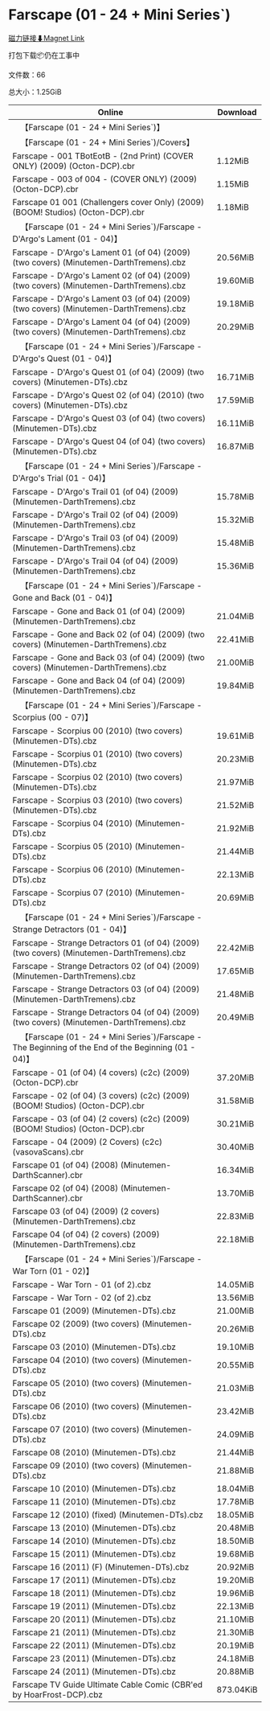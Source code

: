 # Farscape (01 - 24 + Mini Series`)

[磁力链接⬇Magnet Link](magnet:?xt=urn:btih:62aacc6ac3da46e0921eb49b26526f81c4e65f75&dn=Farscape%20%2801%20-%2024%20%2B%20Mini%20Series%60%29)

打包下载📦仍在工事中

文件数：66

总大小：1.25GiB

Online | Download
--- | ---
&emsp;【Farscape (01 - 24 + Mini Series`)】 | 
&emsp;【Farscape (01 - 24 + Mini Series`)/Covers】 | 
Farscape - 001 TBotEotB - (2nd Print) (COVER ONLY) (2009) (Octon-DCP).cbr | 1.12MiB
Farscape - 003 of 004 - (COVER ONLY) (2009) (Octon-DCP).cbr | 1.15MiB
Farscape 01 001 (Challengers cover Only) (2009) (BOOM! Studios) (Octon-DCP).cbr | 1.18MiB
&emsp;【Farscape (01 - 24 + Mini Series`)/Farscape - D'Argo's Lament (01 - 04)】 | 
Farscape - D'Argo's Lament 01 (of 04) (2009) (two covers) (Minutemen-DarthTremens).cbz | 20.56MiB
Farscape - D'Argo's Lament 02 (of 04) (2009) (two covers) (Minutemen-DarthTremens).cbz | 19.60MiB
Farscape - D'Argo's Lament 03 (of 04) (2009) (two covers) (Minutemen-DarthTremens).cbz | 19.18MiB
Farscape - D'Argo's Lament 04 (of 04) (2009) (two covers) (Minutemen-DarthTremens).cbz | 20.29MiB
&emsp;【Farscape (01 - 24 + Mini Series`)/Farscape - D'Argo's Quest (01 - 04)】 | 
Farscape - D'Argo's Quest 01 (of 04) (2009) (two covers) (Minutemen-DTs).cbz | 16.71MiB
Farscape - D'Argo's Quest 02 (of 04) (2010) (two covers) (Minutemen-DTs).cbz | 17.59MiB
Farscape - D'Argo's Quest 03 (of 04) (two covers) (Minutemen-DTs).cbz | 16.11MiB
Farscape - D'Argo's Quest 04 (of 04) (two covers) (Minutemen-DTs).cbz | 16.87MiB
&emsp;【Farscape (01 - 24 + Mini Series`)/Farscape - D'Argo's Trial (01 - 04)】 | 
Farscape - D'Argo's Trail 01 (of 04) (2009) (Minutemen-DarthTremens).cbz | 15.78MiB
Farscape - D'Argo's Trail 02 (of 04) (2009) (Minutemen-DarthTremens).cbz | 15.32MiB
Farscape - D'Argo's Trail 03 (of 04) (2009) (Minutemen-DarthTremens).cbz | 15.48MiB
Farscape - D'Argo's Trail 04 (of 04) (2009) (Minutemen-DarthTremens).cbz | 15.36MiB
&emsp;【Farscape (01 - 24 + Mini Series`)/Farscape - Gone and Back (01 - 04)】 | 
Farscape - Gone and Back 01 (of 04) (2009) (Minutemen-DarthTremens).cbz | 21.04MiB
Farscape - Gone and Back 02 (of 04) (2009) (two covers) (Minutemen-DarthTremens).cbz | 22.41MiB
Farscape - Gone and Back 03 (of 04) (2009) (two covers) (Minutemen-DarthTremens).cbz | 21.00MiB
Farscape - Gone and Back 04 (of 04) (2009) (Minutemen-DarthTremens).cbz | 19.84MiB
&emsp;【Farscape (01 - 24 + Mini Series`)/Farscape - Scorpius (00 - 07)】 | 
Farscape - Scorpius 00 (2010) (two covers) (Minutemen-DTs).cbz | 19.61MiB
Farscape - Scorpius 01 (2010) (two covers) (Minutemen-DTs).cbz | 20.23MiB
Farscape - Scorpius 02 (2010) (two covers) (Minutemen-DTs).cbz | 21.97MiB
Farscape - Scorpius 03 (2010) (two covers) (Minutemen-DTs).cbz | 21.52MiB
Farscape - Scorpius 04 (2010) (Minutemen-DTs).cbz | 21.92MiB
Farscape - Scorpius 05 (2010) (Minutemen-DTs).cbz | 21.44MiB
Farscape - Scorpius 06 (2010) (Minutemen-DTs).cbz | 22.13MiB
Farscape - Scorpius 07 (2010) (Minutemen-DTs).cbz | 20.69MiB
&emsp;【Farscape (01 - 24 + Mini Series`)/Farscape - Strange Detractors (01 - 04)】 | 
Farscape - Strange Detractors 01 (of 04) (2009) (two covers) (Minutemen-DarthTremens).cbz | 22.42MiB
Farscape - Strange Detractors 02 (of 04) (2009) (Minutemen-DarthTremens).cbz | 17.65MiB
Farscape - Strange Detractors 03 (of 04) (2009) (Minutemen-DarthTremens).cbz | 21.48MiB
Farscape - Strange Detractors 04 (of 04) (2009) (two covers) (Minutemen-DarthTremens).cbz | 20.49MiB
&emsp;【Farscape (01 - 24 + Mini Series`)/Farscape - The Beginning of the End of the Beginning (01 - 04)】 | 
Farscape - 01 (of 04) (4 covers) (c2c) (2009) (Octon-DCP).cbr | 37.20MiB
Farscape - 02 (of 04) (3 covers) (c2c) (2009) (BOOM! Studios) (Octon-DCP).cbr | 31.58MiB
Farscape - 03 (of 04) (2 covers) (c2c) (2009) (BOOM! Studios) (Octon-DCP).cbr | 30.21MiB
Farscape - 04 (2009) (2 Covers) (c2c) (vasovaScans).cbr | 30.40MiB
Farscape 01 (of 04) (2008) (Minutemen-DarthScanner).cbr | 16.34MiB
Farscape 02 (of 04) (2008) (Minutemen-DarthScanner).cbr | 13.70MiB
Farscape 03 (of 04) (2009) (2 covers) (Minutemen-DarthTremens).cbz | 22.83MiB
Farscape 04 (of 04) (2 covers) (2009) (Minutemen-DarthTremens).cbz | 22.18MiB
&emsp;【Farscape (01 - 24 + Mini Series`)/Farscape - War Torn (01 - 02)】 | 
Farscape - War Torn - 01 (of 2).cbz | 14.05MiB
Farscape - War Torn - 02 (of 2).cbz | 13.56MiB
Farscape 01 (2009) (Minutemen-DTs).cbz | 21.00MiB
Farscape 02 (2009) (two covers) (Minutemen-DTs).cbz | 20.26MiB
Farscape 03 (2010) (Minutemen-DTs).cbz | 19.10MiB
Farscape 04 (2010) (two covers) (Minutemen-DTs).cbz | 20.55MiB
Farscape 05 (2010) (two covers) (Minutemen-DTs).cbz | 21.03MiB
Farscape 06 (2010) (two covers) (Minutemen-DTs).cbz | 23.42MiB
Farscape 07 (2010) (two covers) (Minutemen-DTs).cbz | 24.09MiB
Farscape 08 (2010) (Minutemen-DTs).cbz | 21.44MiB
Farscape 09 (2010) (two covers) (Minutemen-DTs).cbz | 21.88MiB
Farscape 10 (2010) (Minutemen-DTs).cbz | 18.04MiB
Farscape 11 (2010) (Minutemen-DTs).cbz | 17.78MiB
Farscape 12 (2010) (fixed) (Minutemen-DTs).cbz | 18.05MiB
Farscape 13 (2010) (Minutemen-DTs).cbz | 20.48MiB
Farscape 14 (2010) (Minutemen-DTs).cbz | 18.50MiB
Farscape 15 (2011) (Minutemen-DTs).cbz | 19.68MiB
Farscape 16 (2011) (F) (Minutemen-DTs).cbz | 20.92MiB
Farscape 17 (2011) (Minutemen-DTs).cbz | 19.20MiB
Farscape 18 (2011) (Minutemen-DTs).cbz | 19.96MiB
Farscape 19 (2011) (Minutemen-DTs).cbz | 22.13MiB
Farscape 20 (2011) (Minutemen-DTs).cbz | 21.10MiB
Farscape 21 (2011) (Minutemen-DTs).cbz | 21.30MiB
Farscape 22 (2011) (Minutemen-DTs).cbz | 20.19MiB
Farscape 23 (2011) (Minutemen-DTs).cbz | 24.18MiB
Farscape 24 (2011) (Minutemen-DTs).cbz | 20.88MiB
Farscape TV Guide Ultimate Cable Comic (CBR'ed by HoarFrost-DCP).cbz | 873.04KiB